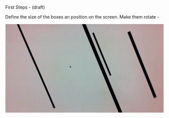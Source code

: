 First Steps - (draft)

Define the size of the boxes an position on the screen.
Make them rotate - 

![first](project_images/move_a.png "first")




